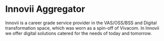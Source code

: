# Innovii Aggregator
Innovii is a career grade service provider in the VAS/OSS/BSS and Digital transformation space, which was worn as a spin-off of Vivacom. In Innovii we offer digital solutions catered for the needs of today and tomorrow.
